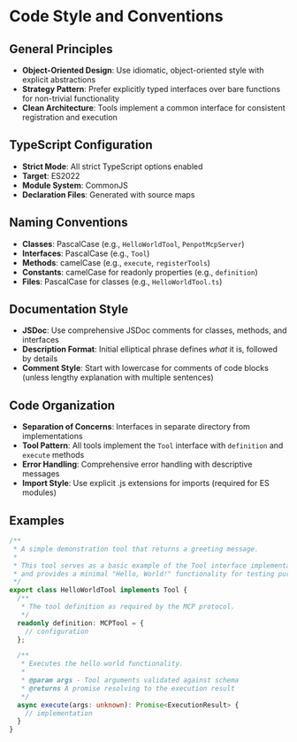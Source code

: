 # Code Style and Conventions

## General Principles
- **Object-Oriented Design**: Use idiomatic, object-oriented style with explicit abstractions
- **Strategy Pattern**: Prefer explicitly typed interfaces over bare functions for non-trivial functionality
- **Clean Architecture**: Tools implement a common interface for consistent registration and execution

## TypeScript Configuration
- **Strict Mode**: All strict TypeScript options enabled
- **Target**: ES2022
- **Module System**: CommonJS
- **Declaration Files**: Generated with source maps

## Naming Conventions
- **Classes**: PascalCase (e.g., `HelloWorldTool`, `PenpotMcpServer`)
- **Interfaces**: PascalCase (e.g., `Tool`)
- **Methods**: camelCase (e.g., `execute`, `registerTools`)
- **Constants**: camelCase for readonly properties (e.g., `definition`)
- **Files**: PascalCase for classes (e.g., `HelloWorldTool.ts`)

## Documentation Style
- **JSDoc**: Use comprehensive JSDoc comments for classes, methods, and interfaces
- **Description Format**: Initial elliptical phrase defines *what* it is, followed by details
- **Comment Style**: Start with lowercase for comments of code blocks (unless lengthy explanation with multiple sentences)

## Code Organization
- **Separation of Concerns**: Interfaces in separate directory from implementations
- **Tool Pattern**: All tools implement the `Tool` interface with `definition` and `execute` methods
- **Error Handling**: Comprehensive error handling with descriptive messages
- **Import Style**: Use explicit .js extensions for imports (required for ES modules)

## Examples
```typescript
/**
 * A simple demonstration tool that returns a greeting message.
 * 
 * This tool serves as a basic example of the Tool interface implementation
 * and provides a minimal "Hello, World!" functionality for testing purposes.
 */
export class HelloWorldTool implements Tool {
  /**
   * The tool definition as required by the MCP protocol.
   */
  readonly definition: MCPTool = {
    // configuration
  };

  /**
   * Executes the hello world functionality.
   * 
   * @param args - Tool arguments validated against schema
   * @returns A promise resolving to the execution result
   */
  async execute(args: unknown): Promise<ExecutionResult> {
    // implementation
  }
}
```
